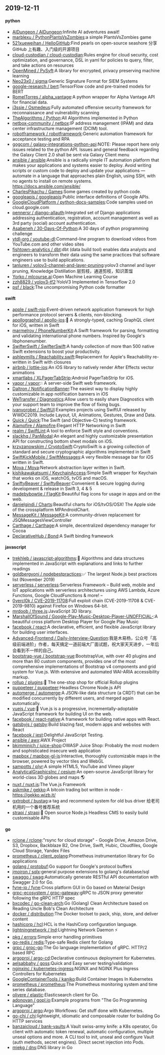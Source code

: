 ## 2019-12-11

#### python
* [AIDungeon / AIDungeon](https://github.com/AIDungeon/AIDungeon):Infinite AI adventures await!
* [marblexu / PythonPlantsVsZombies](https://github.com/marblexu/PythonPlantsVsZombies):a simple PlantsVsZombies game
* [521xueweihan / HelloGitHub](https://github.com/521xueweihan/HelloGitHub):Find pearls on open-source seashore 分享 GitHub 上有趣、入门级的开源项目
* [cloud-custodian / cloud-custodian](https://github.com/cloud-custodian/cloud-custodian):Rules engine for cloud security, cost optimization, and governance, DSL in yaml for policies to query, filter, and take actions on resources
* [OpenMined / PySyft](https://github.com/OpenMined/PySyft):A library for encrypted, privacy preserving machine learning
* [Neo23x0 / sigma](https://github.com/Neo23x0/sigma):Generic Signature Format for SIEM Systems
* [google-research / bert](https://github.com/google-research/bert):TensorFlow code and pre-trained models for BERT
* [RomelTorres / alpha_vantage](https://github.com/RomelTorres/alpha_vantage):A python wrapper for Alpha Vantage API for financial data.
* [j3ssie / Osmedeus](https://github.com/j3ssie/Osmedeus):Fully automated offensive security framework for reconnaissance and vulnerability scanning
* [TheAlgorithms / Python](https://github.com/TheAlgorithms/Python):All Algorithms implemented in Python
* [netbox-community / netbox](https://github.com/netbox-community/netbox):IP address management (IPAM) and data center infrastructure management (DCIM) tool.
* [robotframework / robotframework](https://github.com/robotframework/robotframework):Generic automation framework for acceptance testing and RPA
* [gogcom / galaxy-integrations-python-api](https://github.com/gogcom/galaxy-integrations-python-api):NOTE: Please report here only issues related to the python API. Issues and general feedback regarding the Galaxy Client 2.0 shall be sent via Galaxy Client menu
* [ansible / ansible](https://github.com/ansible/ansible):Ansible is a radically simple IT automation platform that makes your applications and systems easier to deploy. Avoid writing scripts or custom code to deploy and update your applications — automate in a language that approaches plain English, using SSH, with no agents to install on remote systems. https://docs.ansible.com/ansible/
* [CharlesPikachu / Games](https://github.com/CharlesPikachu/Games):Some games created by python code.
* [googleapis / googleapis](https://github.com/googleapis/googleapis):Public interface definitions of Google APIs.
* [GoogleCloudPlatform / python-docs-samples](https://github.com/GoogleCloudPlatform/python-docs-samples):Code samples used on cloud.google.com
* [pennersr / django-allauth](https://github.com/pennersr/django-allauth):Integrated set of Django applications addressing authentication, registration, account management as well as 3rd party (social) account authentication.
* [Asabeneh / 30-Days-Of-Python](https://github.com/Asabeneh/30-Days-Of-Python):A 30 days of python programming challenge
* [ytdl-org / youtube-dl](https://github.com/ytdl-org/youtube-dl):Command-line program to download videos from YouTube.com and other video sites
* [fishtown-analytics / dbt](https://github.com/fishtown-analytics/dbt):dbt (data build tool) enables data analysts and engineers to transform their data using the same practices that software engineers use to build applications.
* [tanluren / yolov3-channel-and-layer-pruning](https://github.com/tanluren/yolov3-channel-and-layer-pruning):yolov3 channel and layer pruning, Knowledge Distillation 层剪枝，通道剪枝，知识蒸馏
* [Yorko / mlcourse.ai](https://github.com/Yorko/mlcourse.ai):Open Machine Learning Course
* [zzh8829 / yolov3-tf2](https://github.com/zzh8829/yolov3-tf2):YoloV3 Implemented in Tensorflow 2.0
* [psf / black](https://github.com/psf/black):The uncompromising Python code formatter

#### swift
* [apple / swift-nio](https://github.com/apple/swift-nio):Event-driven network application framework for high performance protocol servers & clients, non-blocking.
* [apollographql / apollo-ios](https://github.com/apollographql/apollo-ios):📱
A strongly-typed, caching GraphQL client for iOS, written in Swift
* [marmelroy / PhoneNumberKit](https://github.com/marmelroy/PhoneNumberKit):A Swift framework for parsing, formatting and validating international phone numbers. Inspired by Google's libphonenumber.
* [SwifterSwift / SwifterSwift](https://github.com/SwifterSwift/SwifterSwift):A handy collection of more than 500 native Swift extensions to boost your productivity.
* [ashleymills / Reachability.swift](https://github.com/ashleymills/Reachability.swift):Replacement for Apple's Reachability re-written in Swift with closures
* [airbnb / lottie-ios](https://github.com/airbnb/lottie-ios):An iOS library to natively render After Effects vector animations
* [xmartlabs / XLPagerTabStrip](https://github.com/xmartlabs/XLPagerTabStrip):Android PagerTabStrip for iOS.
* [vapor / vapor](https://github.com/vapor/vapor):💧
A server-side Swift web framework.
* [Daltron / NotificationBanner](https://github.com/Daltron/NotificationBanner):The easiest way to display highly customizable in app notification banners in iOS
* [WeTransfer / Diagnostics](https://github.com/WeTransfer/Diagnostics):Allow users to easily share Diagnostics with your support team to improve the flow of fixing bugs.
* [ivanvorobei / SwiftUI](https://github.com/ivanvorobei/SwiftUI):Examples projects using SwiftUI released by WWDC2019. Include Layout, UI, Animations, Gestures, Draw and Data.
* [Quick / Quick](https://github.com/Quick/Quick):The Swift (and Objective-C) testing framework.
* [Alamofire / Alamofire](https://github.com/Alamofire/Alamofire):Elegant HTTP Networking in Swift
* [realm / SwiftLint](https://github.com/realm/SwiftLint):A tool to enforce Swift style and conventions.
* [slackhq / PanModal](https://github.com/slackhq/PanModal):An elegant and highly customizable presentation API for constructing bottom sheet modals on iOS.
* [krzyzanowskim / CryptoSwift](https://github.com/krzyzanowskim/CryptoSwift):CryptoSwift is a growing collection of standard and secure cryptographic algorithms implemented in Swift
* [SwiftKickMobile / SwiftMessages](https://github.com/SwiftKickMobile/SwiftMessages):A very flexible message bar for iOS written in Swift.
* [Moya / Moya](https://github.com/Moya/Moya):Network abstraction layer written in Swift.
* [kishikawakatsumi / KeychainAccess](https://github.com/kishikawakatsumi/KeychainAccess):Simple Swift wrapper for Keychain that works on iOS, watchOS, tvOS and macOS.
* [SwiftyBeaver / SwiftyBeaver](https://github.com/SwiftyBeaver/SwiftyBeaver):Convenient & secure logging during development & release in Swift 3, 4 & 5
* [madebybowtie / FlagKit](https://github.com/madebybowtie/FlagKit):Beautiful flag icons for usage in apps and on the web.
* [danielgindi / Charts](https://github.com/danielgindi/Charts):Beautiful charts for iOS/tvOS/OSX! The Apple side of the crossplatform MPAndroidChart.
* [MessageKit / MessageKit](https://github.com/MessageKit/MessageKit):A community-driven replacement for JSQMessagesViewController
* [Carthage / Carthage](https://github.com/Carthage/Carthage):A simple, decentralized dependency manager for Cocoa
* [DeclarativeHub / Bond](https://github.com/DeclarativeHub/Bond):A Swift binding framework

#### javascript
* [trekhleb / javascript-algorithms](https://github.com/trekhleb/javascript-algorithms):📝
Algorithms and data structures implemented in JavaScript with explanations and links to further readings
* [goldbergyoni / nodebestpractices](https://github.com/goldbergyoni/nodebestpractices):✅
The largest Node.js best practices list (November 2019)
* [serverless / serverless](https://github.com/serverless/serverless):Serverless Framework – Build web, mobile and IoT applications with serverless architectures using AWS Lambda, Azure Functions, Google CloudFunctions & more! –
* [0vercl0k / CVE-2019-11708](https://github.com/0vercl0k/CVE-2019-11708):Full exploit chain (CVE-2019-11708 & CVE-2019-9810) against Firefox on Windows 64-bit.
* [mrdoob / three.js](https://github.com/mrdoob/three.js):JavaScript 3D library.
* [MarshallOfSound / Google-Play-Music-Desktop-Player-UNOFFICIAL-](https://github.com/MarshallOfSound/Google-Play-Music-Desktop-Player-UNOFFICIAL-):A beautiful cross platform Desktop Player for Google Play Music
* [facebook / react](https://github.com/facebook/react):A declarative, efficient, and flexible JavaScript library for building user interfaces.
* [Advanced-Frontend / Daily-Interview-Question](https://github.com/Advanced-Frontend/Daily-Interview-Question):我是木易杨，公众号「高级前端进阶」作者，每天搞定一道前端大厂面试题，祝大家天天进步，一年后会看到不一样的自己。
* [bootstrap-vue / bootstrap-vue](https://github.com/bootstrap-vue/bootstrap-vue):BootstrapVue, with over 40 plugins and more than 80 custom components, provides one of the most comprehensive implementations of Bootstrap v4 components and grid system for Vue.js. With extensive and automated WAI-ARIA accessibility markup.
* [rollup / plugins](https://github.com/rollup/plugins):🍣
The one-stop shop for official Rollup plugins
* [puppeteer / puppeteer](https://github.com/puppeteer/puppeteer):Headless Chrome Node.js API
* [automerge / automerge](https://github.com/automerge/automerge):A JSON-like data structure (a CRDT) that can be modified concurrently by different users, and merged again automatically.
* [vuejs / vue](https://github.com/vuejs/vue):🖖
Vue.js is a progressive, incrementally-adoptable JavaScript framework for building UI on the web.
* [facebook / react-native](https://github.com/facebook/react-native):A framework for building native apps with React.
* [gatsbyjs / gatsby](https://github.com/gatsbyjs/gatsby):Build blazing fast, modern apps and websites with React
* [facebook / jest](https://github.com/facebook/jest):Delightful JavaScript Testing.
* [ansible / awx](https://github.com/ansible/awx):AWX Project
* [bkimminich / juice-shop](https://github.com/bkimminich/juice-shop):OWASP Juice Shop: Probably the most modern and sophisticated insecure web application
* [mapbox / mapbox-gl-js](https://github.com/mapbox/mapbox-gl-js):Interactive, thoroughly customizable maps in the browser, powered by vector tiles and WebGL
* [sampotts / plyr](https://github.com/sampotts/plyr):A simple HTML5, YouTube and Vimeo player
* [AnalyticalGraphicsInc / cesium](https://github.com/AnalyticalGraphicsInc/cesium):An open-source JavaScript library for world-class 3D globes and maps
🌎
* [nuxt / nuxt.js](https://github.com/nuxt/nuxt.js):The Vue.js Framework
* [askmike / gekko](https://github.com/askmike/gekko):A bitcoin trading bot written in node - https://gekko.wizb.it/
* [gxtrobot / bustag](https://github.com/gxtrobot/bustag):a tag and recommend system for old bus driver 给老司机用的一个番号推荐系统
* [strapi / strapi](https://github.com/strapi/strapi):🚀
Open source Node.js Headless CMS to easily build customisable APIs

#### go
* [rclone / rclone](https://github.com/rclone/rclone):"rsync for cloud storage" - Google Drive, Amazon Drive, S3, Dropbox, Backblaze B2, One Drive, Swift, Hubic, Cloudfiles, Google Cloud Storage, Yandex Files
* [prometheus / client_golang](https://github.com/prometheus/client_golang):Prometheus instrumentation library for Go applications
* [golang / protobuf](https://github.com/golang/protobuf):Go support for Google's protocol buffers
* [jmoiron / sqlx](https://github.com/jmoiron/sqlx):general purpose extensions to golang's database/sql
* [swaggo / swag](https://github.com/swaggo/swag):Automatically generate RESTful API documentation with Swagger 2.0 for Go.
* [fyne-io / fyne](https://github.com/fyne-io/fyne):Cross platform GUI in Go based on Material Design
* [grpc-ecosystem / grpc-gateway](https://github.com/grpc-ecosystem/grpc-gateway):gRPC to JSON proxy generator following the gRPC HTTP spec
* [bxcodec / go-clean-arch](https://github.com/bxcodec/go-clean-arch):Go (Golang) Clean Architecture based on Reading Uncle Bob's Clean Architecture
* [docker / distribution](https://github.com/docker/distribution):The Docker toolset to pack, ship, store, and deliver content
* [hashicorp / hcl](https://github.com/hashicorp/hcl):HCL is the HashiCorp configuration language.
* [lightningnetwork / lnd](https://github.com/lightningnetwork/lnd):Lightning Network Daemon
⚡️
* [pkg / errors](https://github.com/pkg/errors):Simple error handling primitives
* [go-redis / redis](https://github.com/go-redis/redis):Type-safe Redis client for Golang
* [grpc / grpc-go](https://github.com/grpc/grpc-go):The Go language implementation of gRPC. HTTP/2 based RPC
* [argoproj / argo-cd](https://github.com/argoproj/argo-cd):Declarative continuous deployment for Kubernetes.
* [aelsabbahy / goss](https://github.com/aelsabbahy/goss):Quick and Easy server testing/validation
* [nginxinc / kubernetes-ingress](https://github.com/nginxinc/kubernetes-ingress):NGINX and NGINX Plus Ingress Controllers for Kubernetes
* [GoogleContainerTools / kaniko](https://github.com/GoogleContainerTools/kaniko):Build Container Images In Kubernetes
* [prometheus / prometheus](https://github.com/prometheus/prometheus):The Prometheus monitoring system and time series database.
* [olivere / elastic](https://github.com/olivere/elastic):Elasticsearch client for Go.
* [adonovan / gopl.io](https://github.com/adonovan/gopl.io):Example programs from "The Go Programming Language"
* [argoproj / argo](https://github.com/argoproj/argo):Argo Workflows: Get stuff done with Kubernetes.
* [go-chi / chi](https://github.com/go-chi/chi):lightweight, idiomatic and composable router for building Go HTTP services
* [banzaicloud / bank-vaults](https://github.com/banzaicloud/bank-vaults):A Vault swiss-army knife: a K8s operator, Go client with automatic token renewal, automatic configuration, multiple unseal options and more. A CLI tool to init, unseal and configure Vault (auth methods, secret engines). Direct secret injection into Pods.
* [miekg / dns](https://github.com/miekg/dns):DNS library in Go
